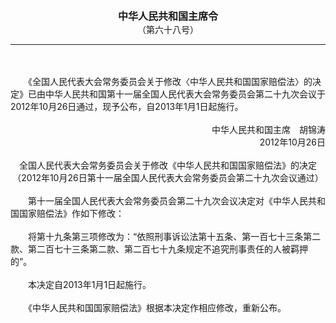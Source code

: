 <div id="div_content"><font color="#760026"></font> <p align="center"><b><font style="font-size:16px;" class="MTitle">中华人民共和国主席令<br></font></b><font style="font-size:14px;">
（第六十八号）</font></p><hr color="red"><br>
<br>
　　《全国人民代表大会常务委员会关于修改〈中华人民共和国国家赔偿法〉的决定》已由中华人民共和国第十一届全国人民代表大会常务委员会第二十九次会议于2012年10月26日通过，现予公布，自2013年1月1日起施行。<br>
<br>
<div align="right">中华人民共和国主席　胡锦涛<br>
2012年10月26日<br>
</div><br>
<div align="center">全国人民代表大会常务委员会关于修改《中华人民共和国国家赔偿法》的决定<br>
（2012年10月26日第十一届全国人民代表大会常务委员会第二十九次会议通过）<br>
</div><br>
　　第十一届全国人民代表大会常务委员会第二十九次会议决定对《中华人民共和国国家赔偿法》作如下修改：<br>
<br>
　　将第十九条第三项修改为：“依照刑事诉讼法第十五条、第一百七十三条第二款、第二百七十三条第二款、第二百七十九条规定不追究刑事责任的人被羁押的”。<br>
<br>
　　本决定自2013年1月1日起施行。<br>
<br>
　　《中华人民共和国国家赔偿法》根据本决定作相应修改，重新公布。<br>
<br>
<br>
</div>